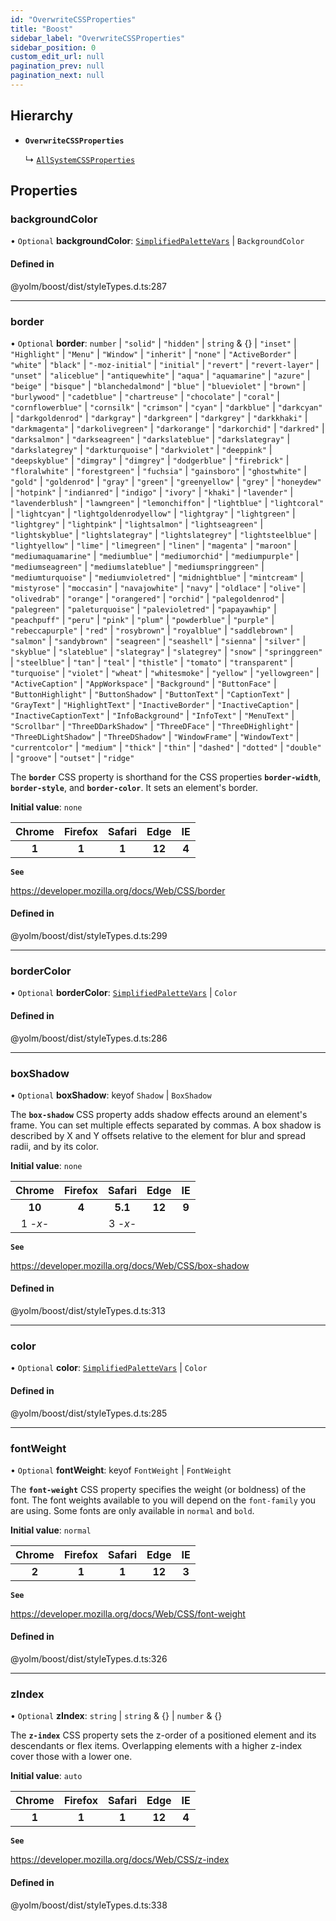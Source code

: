 ```yaml
---
id: "OverwriteCSSProperties"
title: "Boost"
sidebar_label: "OverwriteCSSProperties"
sidebar_position: 0
custom_edit_url: null
pagination_prev: null
pagination_next: null
---
```


## Hierarchy

- **`OverwriteCSSProperties`**

  ↳ [`AllSystemCSSProperties`](AllSystemCSSProperties.md)

## Properties

### backgroundColor

• `Optional` **backgroundColor**: [`SimplifiedPaletteVars`](../modules.md#simplifiedpalettevars) \| `BackgroundColor`

#### Defined in

@yolm/boost/dist/styleTypes.d.ts:287

___

### border

• `Optional` **border**: `number` \| ``"solid"`` \| ``"hidden"`` \| `string` & {} \| ``"inset"`` \| ``"Highlight"`` \| ``"Menu"`` \| ``"Window"`` \| ``"inherit"`` \| ``"none"`` \| ``"ActiveBorder"`` \| ``"white"`` \| ``"black"`` \| ``"-moz-initial"`` \| ``"initial"`` \| ``"revert"`` \| ``"revert-layer"`` \| ``"unset"`` \| ``"aliceblue"`` \| ``"antiquewhite"`` \| ``"aqua"`` \| ``"aquamarine"`` \| ``"azure"`` \| ``"beige"`` \| ``"bisque"`` \| ``"blanchedalmond"`` \| ``"blue"`` \| ``"blueviolet"`` \| ``"brown"`` \| ``"burlywood"`` \| ``"cadetblue"`` \| ``"chartreuse"`` \| ``"chocolate"`` \| ``"coral"`` \| ``"cornflowerblue"`` \| ``"cornsilk"`` \| ``"crimson"`` \| ``"cyan"`` \| ``"darkblue"`` \| ``"darkcyan"`` \| ``"darkgoldenrod"`` \| ``"darkgray"`` \| ``"darkgreen"`` \| ``"darkgrey"`` \| ``"darkkhaki"`` \| ``"darkmagenta"`` \| ``"darkolivegreen"`` \| ``"darkorange"`` \| ``"darkorchid"`` \| ``"darkred"`` \| ``"darksalmon"`` \| ``"darkseagreen"`` \| ``"darkslateblue"`` \| ``"darkslategray"`` \| ``"darkslategrey"`` \| ``"darkturquoise"`` \| ``"darkviolet"`` \| ``"deeppink"`` \| ``"deepskyblue"`` \| ``"dimgray"`` \| ``"dimgrey"`` \| ``"dodgerblue"`` \| ``"firebrick"`` \| ``"floralwhite"`` \| ``"forestgreen"`` \| ``"fuchsia"`` \| ``"gainsboro"`` \| ``"ghostwhite"`` \| ``"gold"`` \| ``"goldenrod"`` \| ``"gray"`` \| ``"green"`` \| ``"greenyellow"`` \| ``"grey"`` \| ``"honeydew"`` \| ``"hotpink"`` \| ``"indianred"`` \| ``"indigo"`` \| ``"ivory"`` \| ``"khaki"`` \| ``"lavender"`` \| ``"lavenderblush"`` \| ``"lawngreen"`` \| ``"lemonchiffon"`` \| ``"lightblue"`` \| ``"lightcoral"`` \| ``"lightcyan"`` \| ``"lightgoldenrodyellow"`` \| ``"lightgray"`` \| ``"lightgreen"`` \| ``"lightgrey"`` \| ``"lightpink"`` \| ``"lightsalmon"`` \| ``"lightseagreen"`` \| ``"lightskyblue"`` \| ``"lightslategray"`` \| ``"lightslategrey"`` \| ``"lightsteelblue"`` \| ``"lightyellow"`` \| ``"lime"`` \| ``"limegreen"`` \| ``"linen"`` \| ``"magenta"`` \| ``"maroon"`` \| ``"mediumaquamarine"`` \| ``"mediumblue"`` \| ``"mediumorchid"`` \| ``"mediumpurple"`` \| ``"mediumseagreen"`` \| ``"mediumslateblue"`` \| ``"mediumspringgreen"`` \| ``"mediumturquoise"`` \| ``"mediumvioletred"`` \| ``"midnightblue"`` \| ``"mintcream"`` \| ``"mistyrose"`` \| ``"moccasin"`` \| ``"navajowhite"`` \| ``"navy"`` \| ``"oldlace"`` \| ``"olive"`` \| ``"olivedrab"`` \| ``"orange"`` \| ``"orangered"`` \| ``"orchid"`` \| ``"palegoldenrod"`` \| ``"palegreen"`` \| ``"paleturquoise"`` \| ``"palevioletred"`` \| ``"papayawhip"`` \| ``"peachpuff"`` \| ``"peru"`` \| ``"pink"`` \| ``"plum"`` \| ``"powderblue"`` \| ``"purple"`` \| ``"rebeccapurple"`` \| ``"red"`` \| ``"rosybrown"`` \| ``"royalblue"`` \| ``"saddlebrown"`` \| ``"salmon"`` \| ``"sandybrown"`` \| ``"seagreen"`` \| ``"seashell"`` \| ``"sienna"`` \| ``"silver"`` \| ``"skyblue"`` \| ``"slateblue"`` \| ``"slategray"`` \| ``"slategrey"`` \| ``"snow"`` \| ``"springgreen"`` \| ``"steelblue"`` \| ``"tan"`` \| ``"teal"`` \| ``"thistle"`` \| ``"tomato"`` \| ``"transparent"`` \| ``"turquoise"`` \| ``"violet"`` \| ``"wheat"`` \| ``"whitesmoke"`` \| ``"yellow"`` \| ``"yellowgreen"`` \| ``"ActiveCaption"`` \| ``"AppWorkspace"`` \| ``"Background"`` \| ``"ButtonFace"`` \| ``"ButtonHighlight"`` \| ``"ButtonShadow"`` \| ``"ButtonText"`` \| ``"CaptionText"`` \| ``"GrayText"`` \| ``"HighlightText"`` \| ``"InactiveBorder"`` \| ``"InactiveCaption"`` \| ``"InactiveCaptionText"`` \| ``"InfoBackground"`` \| ``"InfoText"`` \| ``"MenuText"`` \| ``"Scrollbar"`` \| ``"ThreeDDarkShadow"`` \| ``"ThreeDFace"`` \| ``"ThreeDHighlight"`` \| ``"ThreeDLightShadow"`` \| ``"ThreeDShadow"`` \| ``"WindowFrame"`` \| ``"WindowText"`` \| ``"currentcolor"`` \| ``"medium"`` \| ``"thick"`` \| ``"thin"`` \| ``"dashed"`` \| ``"dotted"`` \| ``"double"`` \| ``"groove"`` \| ``"outset"`` \| ``"ridge"``

The **`border`** CSS property is shorthand for the CSS properties **`border-width`**, **`border-style`**, and **`border-color`**. It sets an element's border.

**Initial value**: `none`

| Chrome | Firefox | Safari |  Edge  |  IE   |
| :----: | :-----: | :----: | :----: | :---: |
| **1**  |  **1**  | **1**  | **12** | **4** |

**`See`**

https://developer.mozilla.org/docs/Web/CSS/border

#### Defined in

@yolm/boost/dist/styleTypes.d.ts:299

___

### borderColor

• `Optional` **borderColor**: [`SimplifiedPaletteVars`](../modules.md#simplifiedpalettevars) \| `Color`

#### Defined in

@yolm/boost/dist/styleTypes.d.ts:286

___

### boxShadow

• `Optional` **boxShadow**: keyof `Shadow` \| `BoxShadow`

The **`box-shadow`** CSS property adds shadow effects around an element's frame. You can set multiple effects separated by commas. A box shadow is described by X and Y offsets relative to the
element for blur and spread radii, and by its color.

**Initial value**: `none`

| Chrome  | Firefox | Safari  |  Edge  |  IE   |
| :-----: | :-----: | :-----: | :----: | :---: |
| **10**  |  **4**  | **5.1** | **12** | **9** |
| 1 _-x-_ |         | 3 _-x-_ |        |       |

**`See`**

https://developer.mozilla.org/docs/Web/CSS/box-shadow

#### Defined in

@yolm/boost/dist/styleTypes.d.ts:313

___

### color

• `Optional` **color**: [`SimplifiedPaletteVars`](../modules.md#simplifiedpalettevars) \| `Color`

#### Defined in

@yolm/boost/dist/styleTypes.d.ts:285

___

### fontWeight

• `Optional` **fontWeight**: keyof `FontWeight` \| `FontWeight`

The **`font-weight`** CSS property specifies the weight (or boldness) of the font. The font weights available to you will depend on the `font-family` you are using. Some fonts are only
available in `normal` and `bold`.

**Initial value**: `normal`

| Chrome | Firefox | Safari |  Edge  |  IE   |
| :----: | :-----: | :----: | :----: | :---: |
| **2**  |  **1**  | **1**  | **12** | **3** |

**`See`**

https://developer.mozilla.org/docs/Web/CSS/font-weight

#### Defined in

@yolm/boost/dist/styleTypes.d.ts:326

___

### zIndex

• `Optional` **zIndex**: `string` \| `string` & {} \| `number` & {}

The **`z-index`** CSS property sets the z-order of a positioned element and its descendants or flex items. Overlapping elements with a higher z-index cover those with a lower one.

**Initial value**: `auto`

| Chrome | Firefox | Safari |  Edge  |  IE   |
| :----: | :-----: | :----: | :----: | :---: |
| **1**  |  **1**  | **1**  | **12** | **4** |

**`See`**

https://developer.mozilla.org/docs/Web/CSS/z-index

#### Defined in

@yolm/boost/dist/styleTypes.d.ts:338
